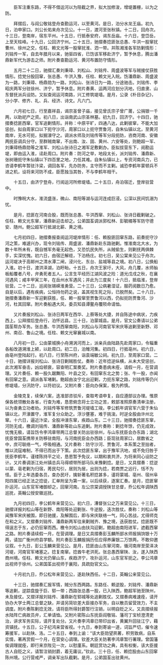 <!-- { "loadSidebar": true } -->
　　臣军注重东路，不得不借运河以为阻截之界，拟大加修浚，增堤置栅，以为之防。

　　拜摺后，与阎公敬铭登舟查勘运河，以至黄河。是日，泊分水龙王庙。初九日，泊申家口。刘公长佑来舟次见公。十一日，渡河至张秋镇。十二日，回舟次。十三日，登南岸，宿东平州。十五日，行抵泰安府，谒东岳庙。十六日，登岱岳，上至天柱峰。十九日，公回济宁州。二十五日，驰摺奏捻匪张总愚、牛洪一股窜扰曹州、徐州之交，任柱、赖文光等一股窜扰淮、泗一带。并陈湘淮各军防剿情形：刘铭传一军，自去年腊月以来，驰驱四省，已饬该军移赴济宁，暂予休息，腾出潘鼎新军代为游击之师。附片奏查勘运河、黄河布置防守情形。

　　五月二十二日，驰摺汇奏刘秉璋、刘松山、刘铭传、周盛波等军与贼接仗获胜情形。捻党分股回窜，张总愚、牛洪入豫，任柱、赖文光入皖。饬潘鼎新、周盛波为一路，刘秉璋、杨鼎勋为一路，刘松山、张诗日为一路，分途驰击。刘铭传、李昭庆两军分驻徐州、济宁，暂予休息。附片奏黄、运两河应划分汛地，归直隶、山东督抚派兵设防。又拟查阅运河南路，兴工修筑堤墙。是月，公录《朴目杂记》，分小学、修齐、礼、兵、经济、诗文。凡六门。

　　六月初七日，行至嘉祥县，谒宗圣曾子庙，接见曾氏宗子曾广莆，公捐银一千两，以助祀产之资。初八日，出诣南武山宗圣林墓。初九日，回济宁。十四日，驰摺奏捻匪西窜，官军追剿情形。并称：中原平旷，四通八达，此剿彼窜，不能大加惩创，拟自周家口以下扼守沙河，周家口以上扼守贾鲁河，自朱仙镇以北，至黄河南岸，无水可扼，拟掘濠守之。调派水师及刘铭传等军分段扼防，咨商河南、安徽两抚臣调兵分守。至群贼南窜，不出南、汝、固、黄州、六安等处，则鲍超一军、刘秉璋杨鼎勋等之淮军、刘松山张诗日之湘军足敷剿办。臣拟拔营东下，阅勘运堤，即由运入淮，迳赴周口。附片奏：防河之举，地段太长，派刘铭传、潘鼎新、张树珊扼守朱仙镇以下四百里之地，力任其难。自朱仙镇以上，专资河南兵力，已咨请李鹤年暂驻汴梁，调回各军，先办防务，主守而不主剿。诚恐李鹤年蒙顿兵不进之机，设将来河防不成，臣愿独当其咎，不与李鹤年相干。

　　十五日，由济宁登舟，行阅运河所修堤墙。二十五日，舟泊宿迁，登岸驻营中。

　　时豫皖大水，淮流盛涨，微山、南阳等湖与运河连成巨浸。公深以民间饥溺为忧。

　　是月，捻匪在河南合股，既而张总愚、牛洪西窜、刘松山、张诗日截剿破之。任柱、赖文光东窜，潘鼎新迎击却之。公弟国荃调派郭松林、彭毓橘等军防守德安、随州。鲍公超军行抵湖北蕲、黄之境。

　　七月初四日，驰摺奏报查阅运河堤岸情形：任、赖股匪回窜东路，前奏扼守沙河之策，难遽兴办，现令刘铭传、周盛波、潘鼎新赴东路驰剿。惟淮南北大水，为数十年所未有，既自憾军务毫无起色，又恐饥民失所，从贼偷生，则剿抚两俱棘手，实深忧愧。初六日，由宿迁解缆，下泊杨庄。初七日，吴公棠来见公于舟次。运河堤决于高邮州之清水潭二闸，浸兴化、东台、盐城等县之境。初八日，公换船入淮。初十日，渡洪泽湖，泊盱眙。十五日，舟次王家圩，大风，舟几覆，水师舢板船覆者八号，弁勇死者五人。公言生平经历江湖风波之险：道光戊戌之秋，在襄河遇风；咸丰甲寅三年，在岳州水军遇风；并此为三度矣！十六日，抵临淮，登岸驻营。二十二日，巡阅张锡嵘淮勇营。二十三日，公病暑湿证，服药阅数日乃愈。自是以后，遇有疾病，公恒持勿药之说，盖其视生死之际，已脱然矣。二十八日，驰摺奏潘鼎新一军迎剿获胜，任、赖一股窜至贾鲁河以西，仍拟扼防贾鲁河、沙河，杜其回窜。附片奏船遇大风，委员知县谭鳌舟覆陨命请恤。

　　又片奏报刘松山、张诗日两军在西华、上蔡等处大捷，并自陈途中病状，力疾西上。公拜摺后登舟行，泊怀远县。三十日，泊蒙城县。是月，官文公奏请以公弟国荃帮办军务。张总愚、牛洪西窜南阳，刘松山与河南官军宋庆等追剿至新野、邓州、南召、鲁山之境。任柱、赖文光窜襄城以南。

　　八月初一日，公由蒙城换小舟溯涡河而上，派亲兵由陆路先赴周家口，令辎重各船改道溯淮上颍，以赴周口。初二日，泊雉河集。初四日，行抵亳州。初六日，由亳州登陆起行。初八日，行至陈州府，诣袁端敏公祠。初九日，至周家口营。二十日，驰摺详报刘松山、张诗日剿贼胜仗。奏称：近年捻逆纵横，从未大受惩创，此次湘军奋击，凶焰顿衰，容查明汇案奏奖。附片奏患病未痊，请假一月，在营调理。又片奏任、赖一股久踞舞阳、叶县之交，有回窜东北之势；张、牛一股，亦闻有回窜之意。调派各军堵剿。鲍超由汝宁北出迎剿，力扼东窜之路，刘铭传等仍兴修堤墙，分汛防守，以符初议。又附片奏：臣向办保案，极为矜慎。

　　金陵克复，续保六案，迭准部咨驳斥，查取考语申复，自应遵部议办理。惟原保各统领散处各省，行查为难，恳恩俯念将士立功之苦，敕部准照原奏清单注册，以为奋勇立功者劝。刘铭传等军修筑贾鲁河堤墙工竣。李公鹤年调官军六营于朱仙镇以北，开濠置守，淮军复分众助之。浮沙壅塞，难于挑浚。时逆全股由许州北窜。十六日，逼近汴梁，全股冲濠东窜，疾趋山东。二十三日，驰摺奏捻匪东窜，河防无成，檄调刘铭传、潘鼎新等赴山东追剿。附片奏称：剿捻年馀，仍无成效，忧愧无极，请旨饬令李鸿章带两江总督关防出驻徐州，与山东抚臣会办东路；湖北抚臣曾国荃携带关防移驻南阳，与河南抚臣会办西路；臣现驻周家口，居数省之中，庶可联络一气，呼吸相通。又片奏称：防守沙河、贾鲁河，本系策之至拙者，惟以流寇难制，不得已而出于下策。此次捻匪东窜，出于豫军汛地，或不免归咎于抚臣李鹤年。谨缕陈持平之论，恳恩暂予免议，以期和衷共济，为将来同心设防之计。又片奏调浙江处州镇总兵马得顺带所部马队来豫剿捻。是日，又具摺奏：捻逆以蒙、亳老剿为归宿，莠民勾引，居则为居，出则为捻，若商贾之远行，恬不为怪。臣于上年选委各员，查办民圩，擒斩著名积捻甚多，谨将蒙城、亳州、宿州阜阳四属已经正法之捻徒，汇单附呈为第一案，以后续获，逐案汇奏。是月，捻匪窜扑运河，山东官军堵御却之，回窜河南。左公宗棠调授陕甘总督，乔公松年调陕西巡抚，英翰公授安徽巡抚。

　　九月初四日，李公鹤年来营见公。初六日，漕督张公之万来营见公。十三日，驰摺详报刘松山等在新野、南阳等处迎剿张、牛逆股，迭次胜仗。奏称：刘松山等闻豫军宋庆被围，即日驰援，及解围后，即与宋庆联络一气，同心苦战，尤得师克在和之义。又摺奏刘铭传、潘鼎新两军往来剿贼齐、豫之境，迭获胜仗。捻匪既不得逞志于东，必仍狂窜而西。檄令刘松山由扶沟迎剿，鲍超由南阳进军，遮截西窜之路。附片奏请续假一月，在营调理。是日又具摺奏彭玉麟所部水师报捐饷银十万两，请加广衡州府县学额。附片奏彭玉麟报捐历任应得养廉银二万馀两，不敢仰邀议叙。十九日，彭公玉麟来营见公。是月，捻匪由山东窜河南，循河南岸至荥泽决河堤，河南官军堵塞之。捻复南窜。捻酋牛老洪死。张总愚西窜陕、汝，遂入陕西商州境。任柱、赖文光仍窜山东，疾趋济宁，攻扑运河，山东官军扼之。李公鸿章出视师于徐州。公弟国荃出视师于襄阳，具疏劾官文公。

　　十月初九日，乔公松年来营见公，遂赴陕西任。十二日，英翰公来营见公。

　　十三日，驰摺奏汇报军情，贼分东西两路。东路任、赖逆股，刘铭传、潘鼎新等追剿，逆踪盘旋于巨、郓一带；西路张总愚一股，已入陕西，鲍超军驰至陕州，未及接仗。又摺详报刘铭传、潘鼎新在郓城等处追剿胜仗。又摺奏病难速痊，请开协办大学士两江总督之缺，并请另简钦差大臣接办军务，自以散员留营效力，不主调度。附片奏陈剿捻无效，请将臣所得封爵暂行注销，以明自贬之义。又具摺续报水陆阵亡病故员弁，汇单请恤。又附片密陈山东抚臣阎敬铭、藩司丁宝桢澄清吏治，讲求军务实际，请开复处分。又片奏李鸿章已带印出省，黄翼升回驻江宁，藉资镇抚。十五日，公子纪鸿来营省视。十九日，奉到寄谕一道，词旨严切，催令速筹援军，以赴陕、洛。二十五日，奉到上谕：“该大臣勋望夙著，积劳致病，自系实情，著再赏假一个月，在营安心调理。钦差大臣关防著李鸿章暂行署理。曾国藩俟调理就痊，即行来京陛见一次，以慰廑系。朝廷赏功之典，具有权衡，该大臣援古人自贬之义，请暂注销封爵，着无庸议。”钦此。三十日，任、赖捻股由山东回窜陈州境。公行营戒严，调亲军出队截剿。是月，公弟国荃出驻黄州。

